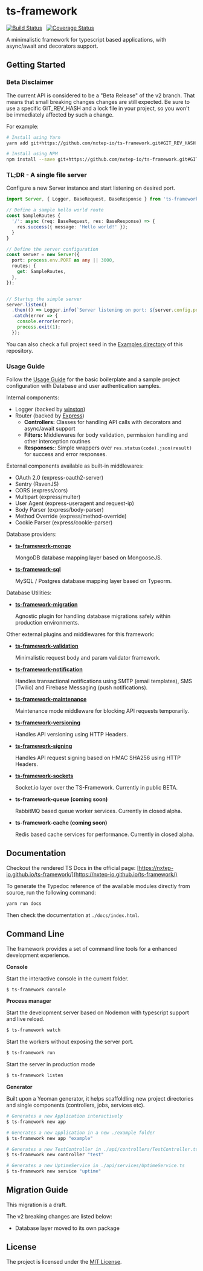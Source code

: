 ts-framework
============

[![Build Status](https://travis-ci.org/nxtep-io/ts-framework.svg?branch=master)](https://travis-ci.org/nxtep-io/ts-framework) &nbsp; [![Coverage Status](https://coveralls.io/repos/github/nxtep-io/ts-framework/badge.svg?branch=master)](https://coveralls.io/github/nxtep-io/ts-framework?branch=master)

A minimalistic framework for typescript based applications, with async/await and decorators support.


## Getting Started

### Beta Disclaimer

The current API is considered to be a "Beta Release" of the v2 branch. That means that small breaking changes 
changes are still expected. Be sure to use a specific GIT_REV_HASH and a lock file in your project, so you
won't be immediately affected by such a change.

For example:

```bash
# Install using Yarn
yarn add git+https://github.com/nxtep-io/ts-framework.git#GIT_REV_HASH 

# Install using NPM
npm install --save git+https://github.com/nxtep-io/ts-framework.git#GIT_REV_HASH 
``` 

### TL;DR - A single file server

Configure a new Server instance and start listening on desired port. 

```typescript
import Server, { Logger, BaseRequest, BaseResponse } from 'ts-framework';

// Define a sample hello world route
const SampleRoutes {
  '/': async (req: BaseRequest, res: BaseResponse) => {
    res.success({ message: 'Hello world!' });
  }
}

// Define the server configuration
const server = new Server({
  port: process.env.PORT as any || 3000,
  routes: {
    get: SampleRoutes,
  },
});


// Startup the simple server
server.listen()
  .then(() => Logger.info(`Server listening on port: ${server.config.port}`))
  .catch(error => {
    console.error(error);
    process.exit(1);
  });
```

You can also check a full project seed in the [Examples directory](./example) of this repository.

### Usage Guide

Follow the [Usage Guide](./GUIDE.md) for the basic boilerplate and a sample project configuration with
Database and user authentication samples.

Internal components:

- Logger (backed by [winston](https://npmjs.org/package/winston))
- Router (backed by [Express](https://npmjs.org/package/express))
  - **Controllers:** Classes for handling API calls with decorators and async/await support
  - **Filters:** Middlewares for body validation, permission handling and other interception routines
  - **Responses:**: Simple wrappers over `res.status(code).json(result)` for success and error responses.

External components available as built-in middlewares: 

- OAuth 2.0 (express-oauth2-server)
- Sentry (RavenJS)
- CORS (express/cors)
- Multipart (express/multer)
- User Agent (express-useragent and request-ip)
- Body Parser (express/body-parser)
- Method Override (express/method-override)
- Cookie Parser (express/cookie-parser)


Database providers:

- **[ts-framework-mongo](https://github.com/nxtep-io/ts-framework-mongo)**

    MongoDB database mapping layer based on MongooseJS.

- **[ts-framework-sql](https://github.com/nxtep-io/ts-framework-sql)**

    MySQL / Postgres database mapping layer based on Typeorm.


Database Utilities:

- **[ts-framework-migration](https://github.com/nxtep-io/ts-framework-migration)**

    Agnostic plugin for handling database migrations safely within production environments.
   

Other external plugins and middlewares for this framework:

- **[ts-framework-validation](https://github.com/nxtep-io/ts-framework-validation)**

    Minimalistic request body and param validator framework.

- **[ts-framework-notification](https://github.com/nxtep-io/ts-framework-notification)**

    Handles transactional notifications using SMTP (email templates), SMS (Twilio) and Firebase Messaging (push notifications).

- **[ts-framework-maintenance](https://github.com/nxtep-io/ts-framework-maintenance)**

    Maintenance mode middleware for blocking API requests temporarily.

- **[ts-framework-versioning](https://github.com/nxtep-io/ts-framework-versioning)**

    Handles API versioning using HTTP Headers.
 
- **[ts-framework-signing](https://github.com/nxtep-io/ts-framework-signing)**

    Handles API request signing based on HMAC SHA256 using HTTP Headers.

- **[ts-framework-sockets](https://github.com/nxtep-io/ts-framework-sockets)**

    Socket.io layer over the TS-Framework. Currently in public BETA.

- **ts-framework-queue (coming soon)**

    RabbitMQ based queue worker services. Currently in closed alpha.

- **ts-framework-cache (coming soon)**

    Redis based cache services for performance. Currently in closed alpha.


## Documentation

Checkout the rendered TS Docs in the official page: [https://nxtep-io.github.io/ts-framework/](https://nxtep-io.github.io/ts-framework/)

To generate the Typedoc reference of the available modules directly from source, run the following command:

```sh
yarn run docs
```

Then check the documentation at `./docs/index.html`.

## Command Line

The framework provides a set of command line tools for a enhanced development experience.

**Console**

Start the interactive console in the current folder.

```bash
$ ts-framework console
```

**Process manager**

Start the development server based on Nodemon with typescript support and live reload.

```bash
$ ts-framework watch
```

Start the workers without exposing the server port.

```bash
$ ts-framework run
```

Start the server in production mode

```bash
$ ts-framework listen
```


**Generator**

Built upon a Yeoman generator, it helps scaffoldling new project directories and single components (controllers, jobs, services etc).

```bash
# Generates a new Application interactively
$ ts-framework new app

# Generates a new application in a new ./example folder
$ ts-framework new app "example"

# Generates a new TestController in ./api/controllers/TestController.ts
$ ts-framework new controller "test"

# Generates a new UptimeService in ./api/services/UptimeService.ts
$ ts-framework new service "uptime"
```


## Migration Guide

This migration is a draft.

The v2 breaking changes are listed below:

- Database layer moved to its own package


## License

The project is licensed under the [MIT License](./LICENSE.md).

